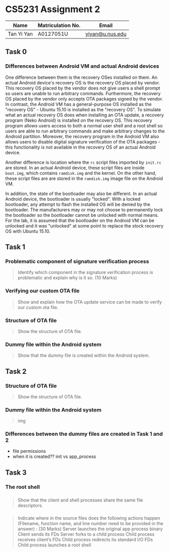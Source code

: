 # CS5231 Assignment 2

| Name        | Matriculation No.| Email  |
| ------------- |-------------| -----|
| Tan Yi Yan      | A0127051U | yiyan@u.nus.edu |

## Task 0
### Differences between Android VM and actual Android devices
One difference between them is the recovery OSes installed on them. An actual Android device's recovery OS is the recovery OS placed by vendor. This recovery OS placed by the vendor does not give users a shell prompt so users are unable to run arbitrary commands. Furthermore, the recovery OS placed by the vendor only accepts OTA packages signed by the vendor. In contrast, the Android VM has a general-purpose OS installed as the "recovery OS" - Ubuntu 15.10 is installed as the "recovery OS". To simulate what an actual recovery OS does when installing an OTA update, a recovery program (Neko Android) is installed on the recovery OS. This recovery program allows users access to both a normal user shell and a root shell so users are able to run arbitrary commands and make arbitrary changes to the Android partition. Moreover, the recovery program in the Android VM also allows users to disable digital signature verification of the OTA packages - this functionality is not available in the recovery OS of an actual Android device.

Another difference is location where the `rc` script files imported by `init.rc` are stored. In an actual Android device, these script files are inside `boot.img`, which contains `ramdisk.img` and the kernel. On the other hand, these
script files are are stored in the `ramdisk.img` image file on the Android VM.

In addition, the state of the bootloader may also be different. In an actual Android device, the bootloader is usually "locked". With a locked bootloader, any attempt to flash the installed OS will be denied by the bootloader. The manufacturers may or may not choose to permanently lock the bootloader so the bootloader cannot be unlocked with normal means. For the lab, it is assumed that the bootloader on the Android VM can be unlocked and it was "unlocked" at some point to replace the stock recovery OS with Ubuntu 15.10.

## Task 1

### Problematic component of signature verification process

> Identify which component in the signature verification process is problematic and explain why is it so. (10 Marks)

### Verifying our custom OTA file

> Show and explain how the OTA update service can be made to verify our custom ota file.

### Structure of OTA file

> Show the structure of OTA file.

### Dummy file within the Android system

> Show that the dummy file is created within the Android system.

## Task 2

### Structure of OTA file

> Show the structure of OTA file.

### Dummy file within the Android system

> img

### Differences between the dummy files are created in Task 1 and 2

- file permissions
- when it is created?? init vs app_process

## Task 3

### The root shell

###

> Show that the client and shell processes share the same file descriptors.

###

> Indicate where in the source files does the following actions happen (Filename, function name, and line
number need to be provided in the answer) : (30 Marks)
Server launches the original app process binary Client sends its FDs
Server forks to a child process
Child process receives client’s FDs
Child process redirects its standard I/O FDs Child process launches a root shell

